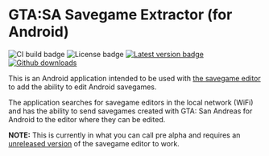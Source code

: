 # GTA:SA Savegame Extractor (for Android)
![CI build badge](https://travis-ci.org/gtasa-savegame-editor/savegame-extractor-android.svg?branch=master)
![License badge](https://img.shields.io/github/license/gtasa-savegame-editor/savegame-extractor-android)
[![Latest version badge](https://img.shields.io/github/v/release/gtasa-savegame-editor/savegame-extractor-android?sort=semver)](https://github.com/gtasa-savegame-editor/savegame-extractor-android/releases/latest)
[![Github downloads](https://img.shields.io/github/downloads/gtasa-savegame-editor/savegame-extractor-android/total?logo=github)](https://github.com/gtasa-savegame-editor/savegame-extractor-android/releases)

This is an Android application intended to be used with [the savegame editor](https://github.com/gtasa-savegame-editor/gtasa-savegame-editor) to add the ability to edit Android savegames.

The application searches for savegame editors in the local network (WiFi) and has the ability to send savegames created with GTA: San Andreas for Android to the editor where they can be edited.

**NOTE:** This is currently in what you can call pre alpha and requires an [unreleased version](https://github.com/gtasa-savegame-editor/gtasa-savegame-editor/releases) of the savegame editor to work.
